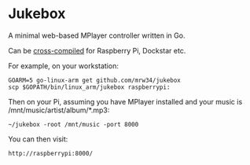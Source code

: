 Jukebox
=======
A minimal web-based MPlayer controller written in Go.

Can be [cross-compiled](https://github.com/davecheney/golang-crosscompile) for Raspberry Pi, Dockstar etc.

For example, on your workstation:

```
GOARM=5 go-linux-arm get github.com/mrw34/jukebox
scp $GOPATH/bin/linux_arm/jukebox raspberrypi:
```

Then on your Pi, assuming you have MPlayer installed and your music is /mnt/music/artist/album/*.mp3:

```
~/jukebox -root /mnt/music -port 8000
```

You can then visit:

```
http://raspberrypi:8000/
```
